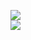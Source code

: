 [![](https://img.shields.io/badge/Made%20With-Github%20Spray-lightgrey.svg?style=for-the-badge&logo=github)](https://github.com/Annihil/github-spray#25543)  
[![](https://i.imgur.com/2DrTn0Z.gif)](https://github.com/Annihil/github-spray)